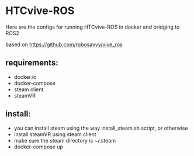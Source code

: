 # HTCvive-ROS

Here are the configs for running HTCvive-ROS in docker and bridging to ROS2

based on https://github.com/robosavvy/vive_ros

## requirements:
- docker.io
- docker-compose
- steam client
- steamVR


## install:

- you can install steam using the way install_steam.sh script, or otherwise
- install steamVR using steam client
- make sure the steam directory is ~/.steam
- docker-compose up
